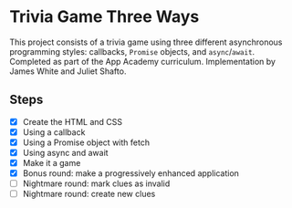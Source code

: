 # Trivia Game Three Ways
This project consists of a trivia game using three different asynchronous programming styles: callbacks, `Promise` objects, and `async`/`await`. Completed as part of the App Academy curriculum. Implementation by James White and Juliet Shafto.

## Steps
- [x] Create the HTML and CSS
- [x] Using a callback
- [x] Using a Promise object with fetch
- [x] Using async and await
- [x] Make it a game
- [x] Bonus round: make a progressively enhanced application
- [ ] Nightmare round: mark clues as invalid
- [ ] Nightmare round: create new clues
